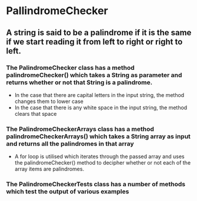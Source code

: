 # PallindromeChecker

## A string is said to be a palindrome if it is the same if we start reading it from left to right or right to left.

### The PalindromeChecker class has a method palindromeChecker() which takes a String as parameter and returns whether or not that String is a palindrome.

- In the case that there are capital letters in the input string, the method changes them to lower case
- In the case that there is any white space in the input string, the method clears that space

### The PalindromeCheckerArrays class has a method palindromeCheckerArrays() which takes a String array as input and returns all the palindromes in that array
- A for loop is utilised which iterates through the passed array and uses the palindromeChecker() method to decipher whether or not each of the array items are palindromes.

### The PalindromeCheckerTests class has a number of methods which test the output of various examples